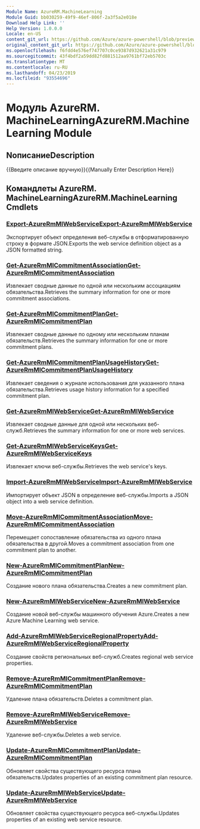 ```yaml
---
Module Name: AzureRM.MachineLearning
Module Guid: bb030259-49f9-46ef-806f-2a3f5a2e018e
Download Help Link: ''
Help Version: 1.0.0.0
Locale: en-US
content_git_url: https://github.com/Azure/azure-powershell/blob/preview/src/ResourceManager/MachineLearning/Commands.MachineLearning/help/AzureRM.MachineLearning.md
original_content_git_url: https://github.com/Azure/azure-powershell/blob/preview/src/ResourceManager/MachineLearning/Commands.MachineLearning/help/AzureRM.MachineLearning.md
ms.openlocfilehash: f6fdd4e576ef747707c0ce9387d932621a31c979
ms.sourcegitcommit: 43f4bdf2a59dd82fd881512aa9761bf72eb5703c
ms.translationtype: MT
ms.contentlocale: ru-RU
ms.lasthandoff: 04/23/2019
ms.locfileid: "93554696"
---
```

# <span data-ttu-id="858d5-101">Модуль AzureRM. MachineLearning</span><span class="sxs-lookup"><span data-stu-id="858d5-101">AzureRM.MachineLearning Module</span></span>
## <span data-ttu-id="858d5-102">Nописание</span><span class="sxs-lookup"><span data-stu-id="858d5-102">Description</span></span>
<span data-ttu-id="858d5-103">{{Введите описание вручную}}</span><span class="sxs-lookup"><span data-stu-id="858d5-103">{{Manually Enter Description Here}}</span></span>

## <span data-ttu-id="858d5-104">Командлеты AzureRM. MachineLearning</span><span class="sxs-lookup"><span data-stu-id="858d5-104">AzureRM.MachineLearning Cmdlets</span></span>
### [<span data-ttu-id="858d5-105">Export-AzureRmMlWebService</span><span class="sxs-lookup"><span data-stu-id="858d5-105">Export-AzureRmMlWebService</span></span>](Export-AzureRmMlWebService.md)
<span data-ttu-id="858d5-106">Экспортирует объект определения веб-службы в отформатированную строку в формате JSON.</span><span class="sxs-lookup"><span data-stu-id="858d5-106">Exports the web service definition object as a JSON formatted string.</span></span>

### [<span data-ttu-id="858d5-107">Get-AzureRmMlCommitmentAssociation</span><span class="sxs-lookup"><span data-stu-id="858d5-107">Get-AzureRmMlCommitmentAssociation</span></span>](Get-AzureRmMlCommitmentAssociation.md)
<span data-ttu-id="858d5-108">Извлекает сводные данные по одной или нескольким ассоциациям обязательства.</span><span class="sxs-lookup"><span data-stu-id="858d5-108">Retrieves the summary information for one or more commitment associations.</span></span>

### [<span data-ttu-id="858d5-109">Get-AzureRmMlCommitmentPlan</span><span class="sxs-lookup"><span data-stu-id="858d5-109">Get-AzureRmMlCommitmentPlan</span></span>](Get-AzureRmMlCommitmentPlan.md)
<span data-ttu-id="858d5-110">Извлекает сводные данные по одному или нескольким планам обязательств.</span><span class="sxs-lookup"><span data-stu-id="858d5-110">Retrieves the summary information for one or more commitment plans.</span></span>

### [<span data-ttu-id="858d5-111">Get-AzureRmMlCommitmentPlanUsageHistory</span><span class="sxs-lookup"><span data-stu-id="858d5-111">Get-AzureRmMlCommitmentPlanUsageHistory</span></span>](Get-AzureRmMlCommitmentPlanUsageHistory.md)
<span data-ttu-id="858d5-112">Извлекает сведения о журнале использования для указанного плана обязательства.</span><span class="sxs-lookup"><span data-stu-id="858d5-112">Retrieves usage history information for a specified commitment plan.</span></span>

### [<span data-ttu-id="858d5-113">Get-AzureRmMlWebService</span><span class="sxs-lookup"><span data-stu-id="858d5-113">Get-AzureRmMlWebService</span></span>](Get-AzureRmMlWebService.md)
<span data-ttu-id="858d5-114">Извлекает сводные данные для одной или нескольких веб-служб.</span><span class="sxs-lookup"><span data-stu-id="858d5-114">Retrieves the summary information for one or more web services.</span></span>

### [<span data-ttu-id="858d5-115">Get-AzureRmMlWebServiceKeys</span><span class="sxs-lookup"><span data-stu-id="858d5-115">Get-AzureRmMlWebServiceKeys</span></span>](Get-AzureRmMlWebServiceKeys.md)
<span data-ttu-id="858d5-116">Извлекает ключи веб-службы.</span><span class="sxs-lookup"><span data-stu-id="858d5-116">Retrieves the web service's keys.</span></span>

### [<span data-ttu-id="858d5-117">Import-AzureRmMlWebService</span><span class="sxs-lookup"><span data-stu-id="858d5-117">Import-AzureRmMlWebService</span></span>](Import-AzureRmMlWebService.md)
<span data-ttu-id="858d5-118">Импортирует объект JSON в определение веб-службы.</span><span class="sxs-lookup"><span data-stu-id="858d5-118">Imports a JSON object into a web service definition.</span></span>

### [<span data-ttu-id="858d5-119">Move-AzureRmMlCommitmentAssociation</span><span class="sxs-lookup"><span data-stu-id="858d5-119">Move-AzureRmMlCommitmentAssociation</span></span>](Move-AzureRmMlCommitmentAssociation.md)
<span data-ttu-id="858d5-120">Перемещает сопоставление обязательства из одного плана обязательства в другой.</span><span class="sxs-lookup"><span data-stu-id="858d5-120">Moves a commitment association from one commitment plan to another.</span></span>

### [<span data-ttu-id="858d5-121">New-AzureRmMlCommitmentPlan</span><span class="sxs-lookup"><span data-stu-id="858d5-121">New-AzureRmMlCommitmentPlan</span></span>](New-AzureRmMlCommitmentPlan.md)
<span data-ttu-id="858d5-122">Создание нового плана обязательства.</span><span class="sxs-lookup"><span data-stu-id="858d5-122">Creates a new commitment plan.</span></span>

### [<span data-ttu-id="858d5-123">New-AzureRmMlWebService</span><span class="sxs-lookup"><span data-stu-id="858d5-123">New-AzureRmMlWebService</span></span>](New-AzureRmMlWebService.md)

<span data-ttu-id="858d5-124">Создание новой веб-службы машинного обучения Azure.</span><span class="sxs-lookup"><span data-stu-id="858d5-124">Creates a new Azure Machine Learning web service.</span></span>

### [<span data-ttu-id="858d5-125">Add-AzureRmMlWebServiceRegionalProperty</span><span class="sxs-lookup"><span data-stu-id="858d5-125">Add-AzureRmMlWebServiceRegionalProperty</span></span>](Add-AzureRmMlWebServiceRegionalProperty.md)
<span data-ttu-id="858d5-126">Создание свойств региональных веб-служб.</span><span class="sxs-lookup"><span data-stu-id="858d5-126">Creates regional web service properties.</span></span>

### [<span data-ttu-id="858d5-127">Remove-AzureRmMlCommitmentPlan</span><span class="sxs-lookup"><span data-stu-id="858d5-127">Remove-AzureRmMlCommitmentPlan</span></span>](Remove-AzureRmMlCommitmentPlan.md)
<span data-ttu-id="858d5-128">Удаление плана обязательств.</span><span class="sxs-lookup"><span data-stu-id="858d5-128">Deletes a commitment plan.</span></span>

### [<span data-ttu-id="858d5-129">Remove-AzureRmMlWebService</span><span class="sxs-lookup"><span data-stu-id="858d5-129">Remove-AzureRmMlWebService</span></span>](Remove-AzureRmMlWebService.md)
<span data-ttu-id="858d5-130">Удаление веб-службы.</span><span class="sxs-lookup"><span data-stu-id="858d5-130">Deletes a web service.</span></span>

### [<span data-ttu-id="858d5-131">Update-AzureRmMlCommitmentPlan</span><span class="sxs-lookup"><span data-stu-id="858d5-131">Update-AzureRmMlCommitmentPlan</span></span>](Update-AzureRmMlCommitmentPlan.md)
<span data-ttu-id="858d5-132">Обновляет свойства существующего ресурса плана обязательств.</span><span class="sxs-lookup"><span data-stu-id="858d5-132">Updates properties of an existing commitment plan resource.</span></span>

### [<span data-ttu-id="858d5-133">Update-AzureRmMlWebService</span><span class="sxs-lookup"><span data-stu-id="858d5-133">Update-AzureRmMlWebService</span></span>](Update-AzureRmMlWebService.md)
<span data-ttu-id="858d5-134">Обновляет свойства существующего ресурса веб-службы.</span><span class="sxs-lookup"><span data-stu-id="858d5-134">Updates properties of an existing web service resource.</span></span>

